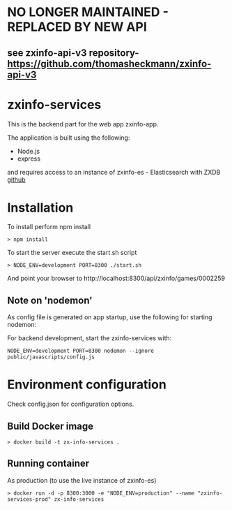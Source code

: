 # NO LONGER MAINTAINED - REPLACED BY NEW API
## see zxinfo-api-v3 repository- https://github.com/thomasheckmann/zxinfo-api-v3
# zxinfo-services
This is the backend part for the web app zxinfo-app.

The application is built using the following:

* Node.js
* express

and requires access to an instance of zxinfo-es - Elasticsearch with ZXDB [github](https://github.com/thomasheckmann/zxinfo-es)


# Installation
To install perform npm install
````
> npm install
````

To start the server execute the start.sh script

````
> NODE_ENV=development PORT=8300 ./start.sh
````

And point your browser to http://localhost:8300/api/zxinfo/games/0002259

## Note on 'nodemon'
As config file is generated on app startup, use the following for starting nodemon:

For backend development, start the zxinfo-services with:

````
NODE_ENV=development PORT=8300 nodemon --ignore public/javascripts/config.js
````

# Environment configuration
Check config.json for configuration options.

## Build Docker image

````
> docker build -t zx-info-services .
````

## Running container

As production (to use the live instance of zxinfo-es)
````
> docker run -d -p 8300:3000 -e "NODE_ENV=production" --name "zxinfo-services-prod" zx-info-services
````
